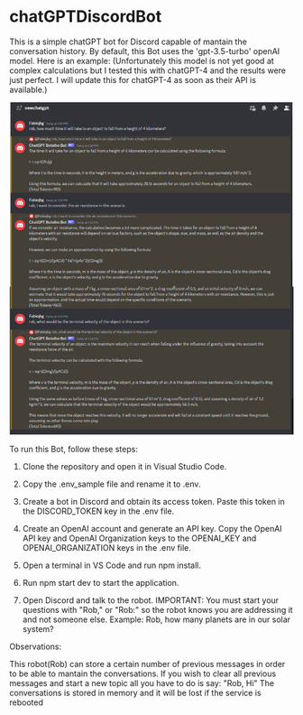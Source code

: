 # chatGPTDiscordBot
This is a simple chatGPT bot for Discord capable of mantain the conversation history.
By default, this Bot uses the 'gpt-3.5-turbo' openAI model.
Here is an example:
(Unfortunately this model is not yet good at complex calculations but I tested this with chatGPT-4 and the results were just perfect. I will update this for chatGPT-4 as soon as their API is available.)

![alt text](./images/chat_sample.png)

To run this Bot, follow these steps:

1) Clone the repository and open it in Visual Studio Code.

2) Copy the .env_sample file and rename it to .env.

3) Create a bot in Discord and obtain its access token. Paste this token in the DISCORD_TOKEN key in the .env file.

4) Create an OpenAI account and generate an API key. Copy the OpenAI API key and OpenAI  Organization keys to the OPENAI_KEY and OPENAI_ORGANIZATION keys in the .env file.

5) Open a terminal in VS Code and run npm install.

6) Run npm start dev to start the application.

7) Open Discord and talk to the robot. IMPORTANT: You must start your questions with "Rob," or "Rob:" so the robot knows you are addressing it and not someone else. Example: Rob, how many planets are in our solar system?

Observations:

This robot(Rob) can store a certain number of previous messages in order to be able to mantain the conversations. If you wish to clear all previous messages and start a new topic all you have to do is say: "Rob, Hi"
The conversations is stored in memory and it will be lost if the service is rebooted



